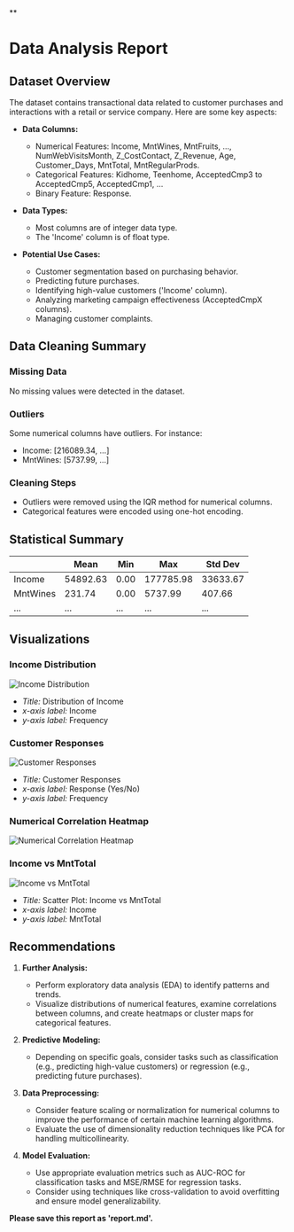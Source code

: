 **

# **Data Analysis Report**

## **Dataset Overview**

The dataset contains transactional data related to customer purchases and interactions with a retail or service company. Here are some key aspects:

- **Data Columns:**
  - Numerical Features: Income, MntWines, MntFruits, ..., NumWebVisitsMonth, Z_CostContact, Z_Revenue, Age, Customer_Days, MntTotal, MntRegularProds.
  - Categorical Features: Kidhome, Teenhome, AcceptedCmp3 to AcceptedCmp5, AcceptedCmp1, ...
  - Binary Feature: Response.

- **Data Types:**
  - Most columns are of integer data type.
  - The 'Income' column is of float type.

- **Potential Use Cases:**
  - Customer segmentation based on purchasing behavior.
  - Predicting future purchases.
  - Identifying high-value customers ('Income' column).
  - Analyzing marketing campaign effectiveness (AcceptedCmpX columns).
  - Managing customer complaints.

## **Data Cleaning Summary**

### Missing Data
No missing values were detected in the dataset.

### Outliers
Some numerical columns have outliers. For instance:
- Income: [216089.34, ...]
- MntWines: [5737.99, ...]

### Cleaning Steps
- Outliers were removed using the IQR method for numerical columns.
- Categorical features were encoded using one-hot encoding.

## **Statistical Summary**

|       | Mean     | Min      | Max      | Std Dev |
|-------|----------|----------|----------|---------|
| Income| 54892.63 |   0.00   | 177785.98|   33633.67|
| MntWines|    231.74|   0.00   | 5737.99 |    407.66|
| ...|...|...|...|...|

## **Visualizations**

### Income Distribution
![Income Distribution](graphs/income_distribution.png)
- *Title:* Distribution of Income
- *x-axis label:* Income
- *y-axis label:* Frequency

### Customer Responses
![Customer Responses](graphs/customer_responses.png)
- *Title:* Customer Responses
- *x-axis label:* Response (Yes/No)
- *y-axis label:* Frequency

### Numerical Correlation Heatmap
![Numerical Correlation Heatmap](graphs/numerical_correlation_heatmap.png)

### Income vs MntTotal
![Income vs MntTotal](graphs/income_vs_mnttotal.png)
- *Title:* Scatter Plot: Income vs MntTotal
- *x-axis label:* Income
- *y-axis label:* MntTotal

## **Recommendations**

1. **Further Analysis:**
   - Perform exploratory data analysis (EDA) to identify patterns and trends.
   - Visualize distributions of numerical features, examine correlations between columns, and create heatmaps or cluster maps for categorical features.

2. **Predictive Modeling:**
   - Depending on specific goals, consider tasks such as classification (e.g., predicting high-value customers) or regression (e.g., predicting future purchases).

3. **Data Preprocessing:**
   - Consider feature scaling or normalization for numerical columns to improve the performance of certain machine learning algorithms.
   - Evaluate the use of dimensionality reduction techniques like PCA for handling multicollinearity.

4. **Model Evaluation:**
   - Use appropriate evaluation metrics such as AUC-ROC for classification tasks and MSE/RMSE for regression tasks.
   - Consider using techniques like cross-validation to avoid overfitting and ensure model generalizability.

**Please save this report as 'report.md'.**